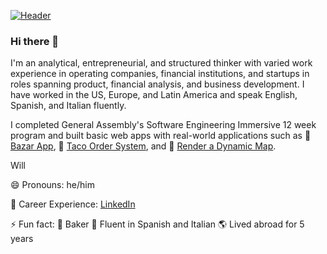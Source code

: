 [![Header](https://pbs.twimg.com/profile_banners/43240255/1647466173/1500x500 "Header")](https://www.linkedin.com/in/willbenedict/)

### Hi there 👋

I'm an analytical, entrepreneurial, and structured thinker with varied work experience in operating companies, financial institutions, and startups in roles spanning product, financial analysis, and business development. I have worked in the US, Europe, and Latin America and speak English, Spanish, and Italian fluently.

I completed General Assembly's Software Engineering Immersive 12 week program and built basic web apps with real-world applications such as
🧳 [Bazar App](https://github.com/wjb108/Bazar), 🥡 [Taco Order System](https://github.com/wjb108/Taco-Order-System), and 📍 [Render a Dynamic Map](https://github.com/wjb108/Mapbox-Dynamic-Map-API). 

<!--- 
My focus has been on building digital services for emerging markets, in particular Mexico.
--->

Will


😄 Pronouns: he/him

🏅 Career Experience: [LinkedIn](https://www.linkedin.com/in/willbenedict/)

⚡ Fun fact: 🥐 Baker 🍞 Fluent in Spanish and Italian 🌎 Lived abroad for 5 years 

<!--- 
- 👯 I’m looking to collaborate on ...
- 🤔 I’m looking for help with ...
- 💬 Ask me about ...
--->
